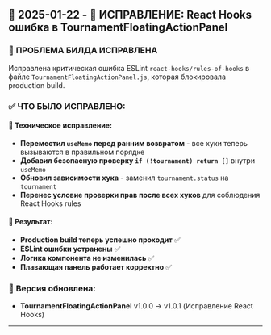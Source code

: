 ## 📅 2025-01-22 - 🔧 ИСПРАВЛЕНИЕ: React Hooks ошибка в TournamentFloatingActionPanel

### 🐛 **ПРОБЛЕМА БИЛДА ИСПРАВЛЕНА**

Исправлена критическая ошибка ESLint `react-hooks/rules-of-hooks` в файле `TournamentFloatingActionPanel.js`, которая блокировала production build.

### ✅ **ЧТО БЫЛО ИСПРАВЛЕНО:**

#### 🔧 **Техническое исправление:**
- **Переместил `useMemo` перед ранним возвратом** - все хуки теперь вызываются в правильном порядке
- **Добавил безопасную проверку `if (!tournament) return []`** внутри `useMemo`
- **Обновил зависимости хука** - заменил `tournament.status` на `tournament`
- **Перенес условие проверки прав после всех хуков** для соблюдения React Hooks rules

#### 🎯 **Результат:**
- **Production build теперь успешно проходит** ✅
- **ESLint ошибки устранены** ✅
- **Логика компонента не изменилась** ✅
- **Плавающая панель работает корректно** ✅

### 🔄 **Версия обновлена:**
- **TournamentFloatingActionPanel** v1.0.0 → v1.0.1 (Исправление React Hooks)

--- 